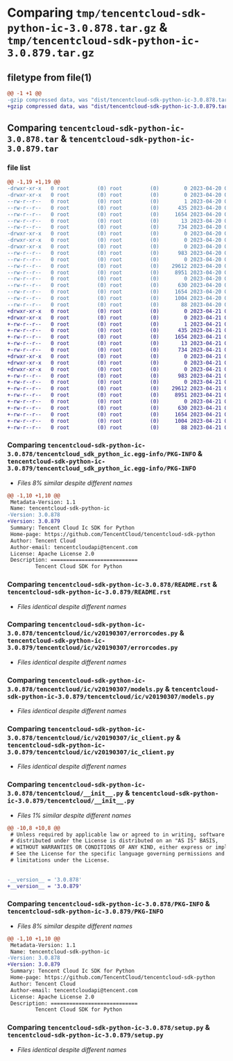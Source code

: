 # Comparing `tmp/tencentcloud-sdk-python-ic-3.0.878.tar.gz` & `tmp/tencentcloud-sdk-python-ic-3.0.879.tar.gz`

## filetype from file(1)

```diff
@@ -1 +1 @@
-gzip compressed data, was "dist/tencentcloud-sdk-python-ic-3.0.878.tar", last modified: Thu Apr 20 00:34:03 2023, max compression
+gzip compressed data, was "dist/tencentcloud-sdk-python-ic-3.0.879.tar", last modified: Fri Apr 21 00:46:44 2023, max compression
```

## Comparing `tencentcloud-sdk-python-ic-3.0.878.tar` & `tencentcloud-sdk-python-ic-3.0.879.tar`

### file list

```diff
@@ -1,19 +1,19 @@
-drwxr-xr-x   0 root         (0) root         (0)        0 2023-04-20 00:34:03.000000 tencentcloud-sdk-python-ic-3.0.878/
-drwxr-xr-x   0 root         (0) root         (0)        0 2023-04-20 00:34:03.000000 tencentcloud-sdk-python-ic-3.0.878/tencentcloud_sdk_python_ic.egg-info/
--rw-r--r--   0 root         (0) root         (0)        1 2023-04-20 00:34:03.000000 tencentcloud-sdk-python-ic-3.0.878/tencentcloud_sdk_python_ic.egg-info/dependency_links.txt
--rw-r--r--   0 root         (0) root         (0)      435 2023-04-20 00:34:03.000000 tencentcloud-sdk-python-ic-3.0.878/tencentcloud_sdk_python_ic.egg-info/SOURCES.txt
--rw-r--r--   0 root         (0) root         (0)     1654 2023-04-20 00:34:03.000000 tencentcloud-sdk-python-ic-3.0.878/tencentcloud_sdk_python_ic.egg-info/PKG-INFO
--rw-r--r--   0 root         (0) root         (0)       13 2023-04-20 00:34:03.000000 tencentcloud-sdk-python-ic-3.0.878/tencentcloud_sdk_python_ic.egg-info/top_level.txt
--rw-r--r--   0 root         (0) root         (0)      734 2023-04-20 00:34:03.000000 tencentcloud-sdk-python-ic-3.0.878/README.rst
-drwxr-xr-x   0 root         (0) root         (0)        0 2023-04-20 00:34:03.000000 tencentcloud-sdk-python-ic-3.0.878/tencentcloud/
-drwxr-xr-x   0 root         (0) root         (0)        0 2023-04-20 00:34:03.000000 tencentcloud-sdk-python-ic-3.0.878/tencentcloud/ic/
-drwxr-xr-x   0 root         (0) root         (0)        0 2023-04-20 00:34:03.000000 tencentcloud-sdk-python-ic-3.0.878/tencentcloud/ic/v20190307/
--rw-r--r--   0 root         (0) root         (0)      983 2023-04-20 00:34:03.000000 tencentcloud-sdk-python-ic-3.0.878/tencentcloud/ic/v20190307/errorcodes.py
--rw-r--r--   0 root         (0) root         (0)        0 2023-04-20 00:34:03.000000 tencentcloud-sdk-python-ic-3.0.878/tencentcloud/ic/v20190307/__init__.py
--rw-r--r--   0 root         (0) root         (0)    29612 2023-04-20 00:34:03.000000 tencentcloud-sdk-python-ic-3.0.878/tencentcloud/ic/v20190307/models.py
--rw-r--r--   0 root         (0) root         (0)     8951 2023-04-20 00:34:03.000000 tencentcloud-sdk-python-ic-3.0.878/tencentcloud/ic/v20190307/ic_client.py
--rw-r--r--   0 root         (0) root         (0)        0 2023-04-20 00:34:03.000000 tencentcloud-sdk-python-ic-3.0.878/tencentcloud/ic/__init__.py
--rw-r--r--   0 root         (0) root         (0)      630 2023-04-20 00:34:03.000000 tencentcloud-sdk-python-ic-3.0.878/tencentcloud/__init__.py
--rw-r--r--   0 root         (0) root         (0)     1654 2023-04-20 00:34:03.000000 tencentcloud-sdk-python-ic-3.0.878/PKG-INFO
--rw-r--r--   0 root         (0) root         (0)     1004 2023-04-20 00:34:03.000000 tencentcloud-sdk-python-ic-3.0.878/setup.py
--rw-r--r--   0 root         (0) root         (0)       88 2023-04-20 00:34:03.000000 tencentcloud-sdk-python-ic-3.0.878/setup.cfg
+drwxr-xr-x   0 root         (0) root         (0)        0 2023-04-21 00:46:44.000000 tencentcloud-sdk-python-ic-3.0.879/
+drwxr-xr-x   0 root         (0) root         (0)        0 2023-04-21 00:46:44.000000 tencentcloud-sdk-python-ic-3.0.879/tencentcloud_sdk_python_ic.egg-info/
+-rw-r--r--   0 root         (0) root         (0)        1 2023-04-21 00:46:44.000000 tencentcloud-sdk-python-ic-3.0.879/tencentcloud_sdk_python_ic.egg-info/dependency_links.txt
+-rw-r--r--   0 root         (0) root         (0)      435 2023-04-21 00:46:44.000000 tencentcloud-sdk-python-ic-3.0.879/tencentcloud_sdk_python_ic.egg-info/SOURCES.txt
+-rw-r--r--   0 root         (0) root         (0)     1654 2023-04-21 00:46:44.000000 tencentcloud-sdk-python-ic-3.0.879/tencentcloud_sdk_python_ic.egg-info/PKG-INFO
+-rw-r--r--   0 root         (0) root         (0)       13 2023-04-21 00:46:44.000000 tencentcloud-sdk-python-ic-3.0.879/tencentcloud_sdk_python_ic.egg-info/top_level.txt
+-rw-r--r--   0 root         (0) root         (0)      734 2023-04-21 00:46:44.000000 tencentcloud-sdk-python-ic-3.0.879/README.rst
+drwxr-xr-x   0 root         (0) root         (0)        0 2023-04-21 00:46:44.000000 tencentcloud-sdk-python-ic-3.0.879/tencentcloud/
+drwxr-xr-x   0 root         (0) root         (0)        0 2023-04-21 00:46:44.000000 tencentcloud-sdk-python-ic-3.0.879/tencentcloud/ic/
+drwxr-xr-x   0 root         (0) root         (0)        0 2023-04-21 00:46:44.000000 tencentcloud-sdk-python-ic-3.0.879/tencentcloud/ic/v20190307/
+-rw-r--r--   0 root         (0) root         (0)      983 2023-04-21 00:46:44.000000 tencentcloud-sdk-python-ic-3.0.879/tencentcloud/ic/v20190307/errorcodes.py
+-rw-r--r--   0 root         (0) root         (0)        0 2023-04-21 00:46:44.000000 tencentcloud-sdk-python-ic-3.0.879/tencentcloud/ic/v20190307/__init__.py
+-rw-r--r--   0 root         (0) root         (0)    29612 2023-04-21 00:46:44.000000 tencentcloud-sdk-python-ic-3.0.879/tencentcloud/ic/v20190307/models.py
+-rw-r--r--   0 root         (0) root         (0)     8951 2023-04-21 00:46:44.000000 tencentcloud-sdk-python-ic-3.0.879/tencentcloud/ic/v20190307/ic_client.py
+-rw-r--r--   0 root         (0) root         (0)        0 2023-04-21 00:46:44.000000 tencentcloud-sdk-python-ic-3.0.879/tencentcloud/ic/__init__.py
+-rw-r--r--   0 root         (0) root         (0)      630 2023-04-21 00:46:44.000000 tencentcloud-sdk-python-ic-3.0.879/tencentcloud/__init__.py
+-rw-r--r--   0 root         (0) root         (0)     1654 2023-04-21 00:46:44.000000 tencentcloud-sdk-python-ic-3.0.879/PKG-INFO
+-rw-r--r--   0 root         (0) root         (0)     1004 2023-04-21 00:46:44.000000 tencentcloud-sdk-python-ic-3.0.879/setup.py
+-rw-r--r--   0 root         (0) root         (0)       88 2023-04-21 00:46:44.000000 tencentcloud-sdk-python-ic-3.0.879/setup.cfg
```

### Comparing `tencentcloud-sdk-python-ic-3.0.878/tencentcloud_sdk_python_ic.egg-info/PKG-INFO` & `tencentcloud-sdk-python-ic-3.0.879/tencentcloud_sdk_python_ic.egg-info/PKG-INFO`

 * *Files 8% similar despite different names*

```diff
@@ -1,10 +1,10 @@
 Metadata-Version: 1.1
 Name: tencentcloud-sdk-python-ic
-Version: 3.0.878
+Version: 3.0.879
 Summary: Tencent Cloud Ic SDK for Python
 Home-page: https://github.com/TencentCloud/tencentcloud-sdk-python
 Author: Tencent Cloud
 Author-email: tencentcloudapi@tencent.com
 License: Apache License 2.0
 Description: ============================
         Tencent Cloud SDK for Python
```

### Comparing `tencentcloud-sdk-python-ic-3.0.878/README.rst` & `tencentcloud-sdk-python-ic-3.0.879/README.rst`

 * *Files identical despite different names*

### Comparing `tencentcloud-sdk-python-ic-3.0.878/tencentcloud/ic/v20190307/errorcodes.py` & `tencentcloud-sdk-python-ic-3.0.879/tencentcloud/ic/v20190307/errorcodes.py`

 * *Files identical despite different names*

### Comparing `tencentcloud-sdk-python-ic-3.0.878/tencentcloud/ic/v20190307/models.py` & `tencentcloud-sdk-python-ic-3.0.879/tencentcloud/ic/v20190307/models.py`

 * *Files identical despite different names*

### Comparing `tencentcloud-sdk-python-ic-3.0.878/tencentcloud/ic/v20190307/ic_client.py` & `tencentcloud-sdk-python-ic-3.0.879/tencentcloud/ic/v20190307/ic_client.py`

 * *Files identical despite different names*

### Comparing `tencentcloud-sdk-python-ic-3.0.878/tencentcloud/__init__.py` & `tencentcloud-sdk-python-ic-3.0.879/tencentcloud/__init__.py`

 * *Files 1% similar despite different names*

```diff
@@ -10,8 +10,8 @@
 # Unless required by applicable law or agreed to in writing, software
 # distributed under the License is distributed on an "AS IS" BASIS,
 # WITHOUT WARRANTIES OR CONDITIONS OF ANY KIND, either express or implied.
 # See the License for the specific language governing permissions and
 # limitations under the License.
 
 
-__version__ = '3.0.878'
+__version__ = '3.0.879'
```

### Comparing `tencentcloud-sdk-python-ic-3.0.878/PKG-INFO` & `tencentcloud-sdk-python-ic-3.0.879/PKG-INFO`

 * *Files 8% similar despite different names*

```diff
@@ -1,10 +1,10 @@
 Metadata-Version: 1.1
 Name: tencentcloud-sdk-python-ic
-Version: 3.0.878
+Version: 3.0.879
 Summary: Tencent Cloud Ic SDK for Python
 Home-page: https://github.com/TencentCloud/tencentcloud-sdk-python
 Author: Tencent Cloud
 Author-email: tencentcloudapi@tencent.com
 License: Apache License 2.0
 Description: ============================
         Tencent Cloud SDK for Python
```

### Comparing `tencentcloud-sdk-python-ic-3.0.878/setup.py` & `tencentcloud-sdk-python-ic-3.0.879/setup.py`

 * *Files identical despite different names*

